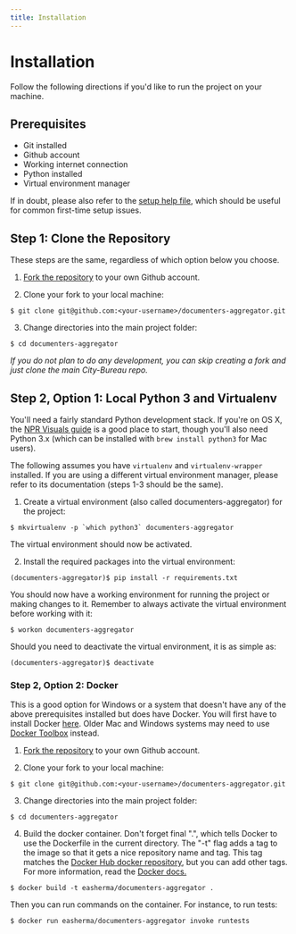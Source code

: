 ```yaml
---
title: Installation
---
```


<h1 class="hidden">Installation</h1>

Follow the following directions if you'd like to run the project on your
machine.

## Prerequisites

* Git installed
* Github account
* Working internet connection
* Python installed
* Virtual environment manager

If in doubt, please also refer to the [setup help file](https://github.com/City-Bureau/city-scrapers/blob/master/docs/setuphelp.md), which should be useful for common first-time setup issues.

## Step 1: Clone the Repository

These steps are the same, regardless of which option below you choose.

1. [Fork the repository](https://github.com/City-Bureau/documenters-aggregator/fork) to your own Github account.

2. Clone your fork to your local machine:
```
$ git clone git@github.com:<your-username>/documenters-aggregator.git
```

3. Change directories into the main project folder:
```
$ cd documenters-aggregator
```

*If you do not plan to do any development, you can skip creating a fork and
just clone the main City-Bureau repo.*

## Step 2, Option 1: Local Python 3 and Virtualenv

You'll need a fairly standard Python development stack. If you're on OS X, the [NPR Visuals guide](http://blog.apps.npr.org/2013/06/06/how-to-setup-a-developers-environment.html) is a good place to start, though you'll also need Python 3.x (which can be installed with `brew install python3` for Mac users).

The following assumes you have `virtualenv` and `virtualenv-wrapper` installed.
If you are using a different virtual environment manager, please refer to its
documentation (steps 1-3 should be the same).


1. Create a virtual environment (also called documenters-aggregator) for the project:
```
$ mkvirtualenv -p `which python3` documenters-aggregator
```
The virtual environment should now be activated.

2. Install the required packages into the virtual environment:
```
(documenters-aggregator)$ pip install -r requirements.txt
```

You should now have a working environment for running the project or making
changes to it. Remember to always activate the virtual environment before
working with it:

```
$ workon documenters-aggregator
```

Should you need to deactivate the virtual environment, it is as simple as:

```
(documenters-aggregator)$ deactivate
```


### Step 2, Option 2: Docker

This is a good option for Windows or a system that doesn't have any of the above prerequisites installed but does have Docker. You will first have to install Docker [here](https://docs.docker.com/install/). Older Mac and Windows systems may need to use [Docker Toolbox](https://docs.docker.com/toolbox/overview/) instead.

1. [Fork the repository](https://github.com/City-Bureau/documenters-aggregator/fork) to your own Github account.

2. Clone your fork to your local machine:
```
$ git clone git@github.com:<your-username>/documenters-aggregator.git
```

3. Change directories into the main project folder:
```
$ cd documenters-aggregator
```

4. Build the docker container. Don't forget final ".", which tells Docker to use the Dockerfile in the current directory. The "-t" flag adds a tag to the image so that it gets a nice repository name and tag. This tag matches the [Docker Hub docker repository](https://hub.docker.com/r/easherma/documenters-aggregator), but you can add other tags. For more information, read the [Docker docs.](https://docs.docker.com/)
```
$ docker build -t easherma/documenters-aggregator .
```

Then you can run commands on the container. For instance, to run tests:

```
$ docker run easherma/documenters-aggregator invoke runtests
```
